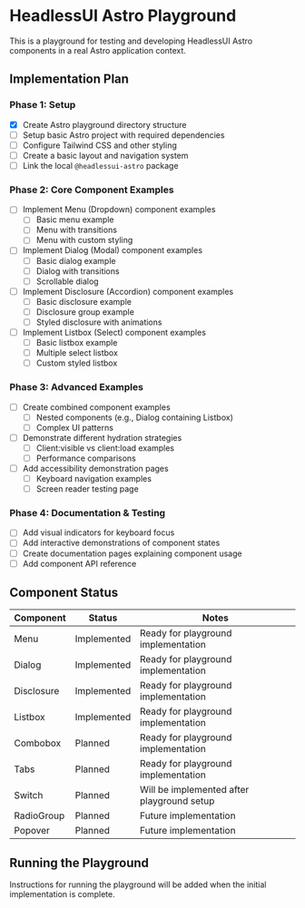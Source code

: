 # HeadlessUI Astro Playground

This is a playground for testing and developing HeadlessUI Astro components in a real Astro application context.

## Implementation Plan

### Phase 1: Setup
- [x] Create Astro playground directory structure
- [ ] Setup basic Astro project with required dependencies
- [ ] Configure Tailwind CSS and other styling
- [ ] Create a basic layout and navigation system
- [ ] Link the local `@headlessui-astro` package

### Phase 2: Core Component Examples
- [ ] Implement Menu (Dropdown) component examples
  - [ ] Basic menu example
  - [ ] Menu with transitions
  - [ ] Menu with custom styling
- [ ] Implement Dialog (Modal) component examples
  - [ ] Basic dialog example
  - [ ] Dialog with transitions
  - [ ] Scrollable dialog
- [ ] Implement Disclosure (Accordion) component examples
  - [ ] Basic disclosure example
  - [ ] Disclosure group example
  - [ ] Styled disclosure with animations
- [ ] Implement Listbox (Select) component examples
  - [ ] Basic listbox example
  - [ ] Multiple select listbox
  - [ ] Custom styled listbox

### Phase 3: Advanced Examples
- [ ] Create combined component examples
  - [ ] Nested components (e.g., Dialog containing Listbox)
  - [ ] Complex UI patterns
- [ ] Demonstrate different hydration strategies
  - [ ] Client:visible vs client:load examples
  - [ ] Performance comparisons
- [ ] Add accessibility demonstration pages
  - [ ] Keyboard navigation examples
  - [ ] Screen reader testing page

### Phase 4: Documentation & Testing
- [ ] Add visual indicators for keyboard focus
- [ ] Add interactive demonstrations of component states
- [ ] Create documentation pages explaining component usage
- [ ] Add component API reference

## Component Status

| Component   | Status     | Notes                                     |
|-------------|------------|-------------------------------------------|
| Menu        | Implemented | Ready for playground implementation       |
| Dialog      | Implemented | Ready for playground implementation       |
| Disclosure  | Implemented | Ready for playground implementation       |
| Listbox     | Implemented | Ready for playground implementation       |
| Combobox    | Planned     | Ready for playground implementation|
| Tabs        | Planned     | Ready for playground implementation                     |
| Switch      | Planned     | Will be implemented after playground setup                     |
| RadioGroup  | Planned     | Future implementation                     |
| Popover     | Planned     | Future implementation                     |

## Running the Playground

Instructions for running the playground will be added when the initial implementation is complete.
